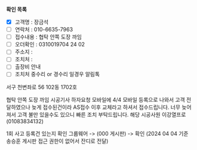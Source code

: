 **확인 목록**
- [x] 고객명 : 장금석
- [ ] 연락처 : 010-6635-7963
- [ ] 접수내용 : 협탁 안쪽 도장 까임 
- [ ] 오더확인 : 0310019704 24 02
- [ ] 주소지 : 
- [ ] 조치처 : 
- [ ] 출장비 안내 
- [ ] 조치처 중수리 or 경수리 일경우 알림톡

서구 천변좌로 56 102동 1702호

협탁 안쪽 도장 까임 
시공기사 하자요청 모바일에 4/4 모바일 등록으로 나와서 고객 전달하였으나 늦게 접수된건이라 AS접수 이후 교체라고 하셔서 접수드립니다. 
너무 늦어져서 고객 불만 있을수도 있으니 빠른 조치 부탁드립니다. 
해당 시공사원 이강열프로(01083834132)

1회 사고 등록건 있는지 확인
그룹웨어 -> (000 게시판) -> 확인
(2024 04 04 기준 송승훈 게시판 접근 권한이 없어서 잔디로 전달)

